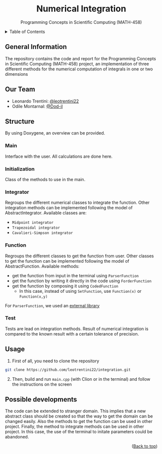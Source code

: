 <div id="top"></div>

<br />
<div align="center">
<h1 align="center">Numerical Integration</h1>
  <p align="center">
    Programming Concepts in Scientific Computing (MATH-458)
  </p>
</div>

<details>
  <summary>Table of Contents</summary>
  <ol>
    <li><a href="#General-Information">General Information</a></li>
    <li><a href="#Our-Team">Our Team</a></li>
    <li><a href="#Structure">Structure</a></li>
    <li><a href="#Usage">Usage</a></li>
  </ol>
</details>

## General Information

The repository contains the code and report for the Programming Concepts in Scientific Computing (MATH-458) project, an implementation of three different methods for the numerical computation of integrals in one or two dimensions

## Our Team

- Leonardo Trentini: [@leotrentini22](https://github.com/leotrentini22)
- Odile Montarnal: [@Dod-il](https://github.com/Dod-il)

## Structure

By using Doxygene, an overview can be provided.


### Main
Interface with the user. All calculations are done here.

### Initialization
Class of the methods to use in the main.

### Integrator
Regroups the different numerical classes to integrate the function. Other integration methods can be implemented following the model of AbstractIntegrator.
Available classes are:
- `Midpoint integrator`
- `Trapezoidal integrator`
- `Cavalieri-Simpson integrator`

### Function
Regroups the different classes to get the function from user. Other classes to get the function can be implemented following the model of AbstractFunction.
Available methods:
- get the function from input in the terminal using `ParserFunction`
- get the function by writing it directly in the code using `ForderFunction`
- get the function by composing it using `CodedFunction`
  - In this case, instead of using `SetFunction`, use `Function(x)` or `Function(x,y)`

For `ParserFunction`, we used an [external library](http://warp.povusers.org/FunctionParser/)

### Test
Tests are lead on integration methods. Result of numerical integration is compared to the known result with a certain tolerance of precision.

## Usage
1. First of all, you need to clone the repository
```Bash
git clone https://github.com/leotrentini22/integration.git
```
2. Then, build and run `main.cpp` (with Clion or in the terminal) and follow the instructions on the screen

## Possible developments
The code can be extended to stranger domain. This implies that a new abstract class should be created so that the way to get the domain can be changed easily. Also the methods to get the function can be used in other project. Finally, the method to integrate methods can be used in other project. In this case, the use of the terminal to initate parameters could be abandoned.

<p align="right">(<a href="#top">Back to top</a>)</p>
